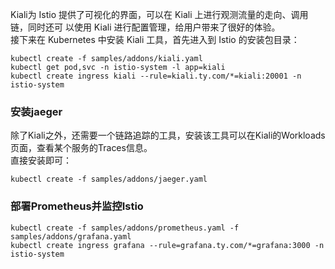 Kiali为 Istio 提供了可视化的界面，可以在 Kiali 上进行观测流量的走向、调用链，同时还可
以使用 Kiali 进行配置管理，给用户带来了很好的体验。  
接下来在 Kubernetes 中安装 Kiali 工具，首先进入到 Istio 的安装包目录：
```shell
kubectl create -f samples/addons/kiali.yaml
kubectl get pod,svc -n istio-system -l app=kiali
kubectl create ingress kiali --rule=kiali.ty.com/*=kiali:20001 -n istio-system
```

### 安装jaeger

除了Kiali之外，还需要一个链路追踪的工具，安装该工具可以在Kiali的Workloads页面，查看某个服务的Traces信息。  
直接安装即可： 
```shell
kubectl create -f samples/addons/jaeger.yaml
```

### 部署Prometheus并监控Istio

```shell
kubectl create -f samples/addons/prometheus.yaml -f samples/addons/grafana.yaml
kubectl create ingress grafana --rule=grafana.ty.com/*=grafana:3000 -n istio-system 
```
